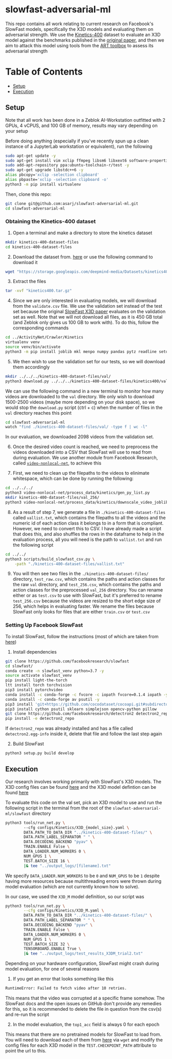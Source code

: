 # slowfast-adversarial-ml

This repo contains all work relating to current research on Facebook's SlowFast models, specifically the X3D models and evaluating them on adversarial strength. We use the [Kinetics-400](https://deepmind.com/research/open-source/kinetics) dataset to evaluate an X3D model against the benchmarks published in the [original paper](https://arxiv.org/pdf/2004.04730.pdf), and then we aim to attack this model using tools from the [ART toolbox](https://github.com/Trusted-AI/adversarial-robustness-toolbox/blob/main/examples/get_started_pytorch.py) to assess its adversarial strength

# Table of Contents
- [Setup](#Setup)
- [Execution](#Execution)

## Setup
Note that all work has been done in a Zeblok AI-Workstation outfitted with 2 GPUs, 4 vCPUS, and 100 GB of memory, results may vary depending on your setup


Before doing anything (especially if you've recently spun up a clean instance of a JupyterLab workstation or equivalent), run the following
```bash
sudo apt-get update -y 
sudo apt-get install vim xclip ffmpeg libsm6 libxext6 software-properties-common -y
sudo add-apt-repository ppa:ubuntu-toolchain-r/test -y
sudo apt-get upgrade libstdc++6 -y
alias pbcopy='xclip -selection clipboard'
alias pbpaste='xclip -selection clipboard -o'
python3 -m pip install virtualenv
```
Then, clone this repo:
```bash
git clone git@github.com:asarj/slowfast-adversarial-ml.git
cd slowfast-adversarial-ml
```


### Obtaining the Kinetics-400 dataset
1. Open a terminal and make a directory to store the kinetics dataset
```bash
mkdir kinetics-400-dataset-files
cd kinetics-400-dataset-files
```
2. Download the dataset from. [here](https://deepmind.com/research/open-source/kinetics) or use the following command to download it
```bash
wget "https://storage.googleapis.com/deepmind-media/Datasets/kinetics400.tar.gz"
```
3. Extract the files
```bash
tar -xvf "kinetics400.tar.gz"
```
4. Since we are only interested in evaluating models, we will download from the `validate.csv` file. We use the validation set instead of the test set because the original [SlowFast X3D paper](https://arxiv.org/pdf/2004.04730.pdf) evaluates on the validation set as well. Note that we will not download all files, as it is 450 GB total (and Zeblok only gives us 100 GB to work with). To do this, follow the corresponding commands
```bash
cd ../ActivityNet/Crawler/Kinetics
virtualenv venv
source venv/bin/activate
python3 -m pip install joblib mkl menpo numpy pandas pytz readline setuptools six tk wheel decorator olefile youtube-dl
```

5. We then wish to use the validation set for our tests, so we will download them accordingly
```bash
mkdir ../../../kinetics-400-dataset-files/val/
python3 download.py ../../../kinetics-400-dataset-files/kinetics400/validate.csv ../../../kinetics-400-dataset-files/val/
```

We can use the following command in a new terminal to monitor how many videos are downloaded to the `val` directory. We only wish to download 1500-2500 videos (maybe more depending on your disk space), so we would stop the `download.py` script (ctrl + c) when the number of files in the `val` directory reaches this point
```bash
cd slowfast-adversarial-ml 
watch "find ./kinetics-400-dataset-files/val/ -type f | wc -l"
```


In our evaluation, we downloaded 2098 videos from the validation set.

6. Once the desired video count is reached, we need to preprocess the videos downloaded into a CSV that SlowFast will use to read from during evaluation. We use another module from Facebook Research, called [`video-nonlocal-net`](https://github.com/facebookresearch/video-nonlocal-net/blob/master/DATASET.md), to achieve this

7. First, we need to clean up the filepaths to the videos to elinimate whitespace, which can be done by running the following:
```bash
cd ../../../
python3 video-nonlocal-net/process_data/kinetics/gen_py_list.py 
mkdir kinetics-400-dataset-files/val_256/
python3 video-nonlocal-net/process_data/kinetics/downscale_video_joblib.py 
```


8. As a result of step 7, we generate a file in `./kinetics-400-dataset-files` called `vallist.txt`, which contains the filepaths to all the videos and the numeric id of each action class it belongs to in a form that is compliant. However, we need to convert this to CSV. I have already made a script that does this, and also shuffles the rows in the dataframe to help in the evaluation process, all you will need is the path to `vallist.txt` and run the following script
```bash
cd ../../
python3 scripts/build_slowfast_csv.py \
    -path "./kinetics-400-dataset-files/vallist.txt"
```

9. You will then see two files in the `./kinetics-400-dataset-files/` directory, `test_raw.csv`, which contains the paths and action classes for the raw `val` directory, and `test_256.csv`, which contains the paths and action classes for the preprocessed `val_256` directory. You can rename either or as `test.csv` to use with SlowFast, but it's preferred to rename `test_256.csv` because the videos are resized to the short edge size of 256, which helps in evaluating faster. We rename the files because SlowFast only looks for files that are either `train.csv` or `test.csv`

### Setting Up Facebook SlowFast
To install SlowFast, follow the instructions (most of which are taken from [here](https://github.com/facebookresearch/SlowFast/blob/master/INSTALL.md))
1. Install dependencies
```bash
git clone https://github.com/facebookresearch/slowfast
cd slowfast/
conda create -n slowfast_venv python=3.7 -y
source activate slowfast_venv
pip install light-the-torch
ltt install torch torchvision
pip3 install pytorchvideo
conda install -c conda-forge -c fvcore -c iopath fvcore=0.1.4 iopath -y
conda install -c conda-forge av psutil -y
pip3 install 'git+https://github.com/cocodataset/cocoapi.git#subdirectory=PythonAPI'
pip3 install cython psutil sklearn simplejson opencv-python pillow
git clone https://github.com/facebookresearch/detectron2 detectron2_repo
pip install -e detectron2_repo
``` 

If `detectron2_repo` was already installed and has a file called `detectron2.egg-info` inside it, delete that file and follow the last step again

2. Build SlowFast
```bash
python3 setup.py build develop
```

## Execution
Our research involves working primarily with SlowFast's X3D models. The X3D config files can be found [here](https://github.com/facebookresearch/SlowFast/tree/master/configs/Kinetics) and the X3D model defintion can be found [here](https://github.com/facebookresearch/SlowFast/blob/e2894034797b9d77625e36f39150380d4d26c878/slowfast/models/video_model_builder.py#L617)

To evaluate this code on the val set, pick an X3D model to use and run the following script in the terminal from the root of the `slowfast-adversarial-ml/slowfast` directory
```bash
python3 tools/run_net.py \ 
        --cfg configs/Kinetics/X3D_{model_size}.yaml \ 
        DATA.PATH_TO_DATA_DIR "../kinetics-400-dataset-files/" \ 
        DATA.PATH_LABEL_SEPARATOR " " \ 
        DATA.DECODING_BACKEND "pyav" \ 
        TRAIN.ENABLE False \ 
        DATA_LOADER.NUM_WORKERS 0 \ 
        NUM_GPUS 1 \ 
        TEST.BATCH_SIZE 16 \ 
        |& tee "../output_logs/[filename].txt"
```
We specify `DATA_LOADER.NUM_WORKERS` to be `0` and `NUM_GPUS` to be `1` despite having more resources because multithreading errors were thrown during model evaluation (which are not currently known how to solve).

In our case, we used the `X3D_M` model definition, so our script was
```bash
python3 tools/run_net.py \
        --cfg configs/Kinetics/X3D_M.yaml \
        DATA.PATH_TO_DATA_DIR "../kinetics-400-dataset-files/" \
        DATA.PATH_LABEL_SEPARATOR " " \
        DATA.DECODING_BACKEND "pyav" \
        TRAIN.ENABLE False \
        DATA_LOADER.NUM_WORKERS 0 \
        NUM_GPUS 1 \
        TEST.BATCH_SIZE 32 \
        TENSORBOARD.ENABLE True \
        |& tee "../output_logs/test_results_X3DM_trial2.txt"
```

Depending on your hardware configuration, SlowFast might crash during model evaluation, for one of several reasons
1. If you get an error that looks something like this 

```bash
RuntimeError: Failed to fetch video after 10 retries.
```
This means that the video was corrupted at a specific frame somehow. The SlowFast docs and the open issues on GitHub don't provide any remedies for this, so it is recommended to delete the file in question from the csv(s) and re-run the script

2. In the model evaluation, the `top1_acc` field is always 0 for each epoch

This means that there are no pretrained models for SlowFast to load from. You will need to download each of them from [here](https://github.com/asarj/ActionRecognitionAdversarialML/blob/master/slowfast/MODEL_ZOO.md) via `wget` and modify the config files for each X3D model in the `TEST.CHECKPOINT_PATH` attribute to point the url to this.
